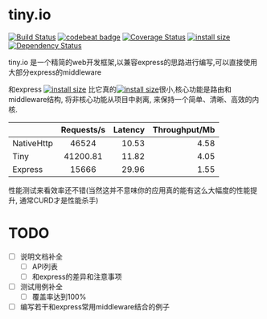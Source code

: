 # tiny.io
[![Build Status](https://travis-ci.org/TinyIO/tiny.js.svg?branch=dev)](https://travis-ci.org/TinyIO/tiny.js)
[![codebeat badge](https://codebeat.co/badges/79ae878a-275f-4b68-86f1-5b3c749a58b0)](https://codebeat.co/projects/github-com-tinyio-tiny-js-dev)
[![Coverage Status](https://coveralls.io/repos/github/TinyIO/tiny.js/badge.svg?branch=dev)](https://coveralls.io/github/TinyIO/tiny.js?branch=dev)
[![install size](https://packagephobia.now.sh/badge?p=tiny.io)](https://packagephobia.now.sh/result?p=tiny.io)
[![Dependency Status](https://david-dm.org/TinyIO/tiny.js/status.svg)](https://david-dm.org/TinyIO/tiny.js)

tiny.io 是一个精简的web开发框架,以兼容express的思路进行编写,可以直接使用大部分express的middleware

和express [![install size](https://packagephobia.now.sh/badge?p=express)](https://packagephobia.now.sh/result?p=express)
比它真的[![install size](https://packagephobia.now.sh/badge?p=tiny.io)](https://packagephobia.now.sh/result?p=tiny.io)很小,核心功能是路由和middleware结构, 将非核心功能从项目中剥离, 来保持一个简单、清晰、高效的内核.

|            | Requests/s | Latency | Throughput/Mb |
|------------|:----------:|--------:|-----:|
| NativeHttp | 46524      | 10.53   | 4.58 |
| Tiny       | 41200.81   | 11.82   | 4.05 |
| Express    | 15666      | 29.96   | 1.55 |

性能测试来看效率还不错(当然这并不意味你的应用真的能有这么大幅度的性能提升, 通常CURD才是性能杀手)

# TODO

- [ ] 说明文档补全
  - [ ] API列表
  - [ ] 和express的差异和注意事项
- [ ] 测试用例补全
  - [ ] 覆盖率达到100%
- [ ] 编写若干和express常用middleware结合的例子